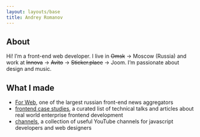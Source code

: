 ```yaml
---
layout: layouts/base
title: Andrey Romanov
---
```


## About

Hi! I’m a front-end web developer. I live in ~~Omsk~~ → Moscow (Russia) and work at ~~Innova~~ → ~~Avito~~ → ~~Sticker.place~~ → Joom. I’m passionate about design and music.

## What I made

* [For Web](https://forwebdev.ru), one of the largest russian front-end news aggregators
* [frontend case studies](https://github.com/andrew--r/frontend-case-studies), a curated list of technical talks and articles about real world enterprise frontend development
* [channels](https://github.com/andrew--r/channels), a collection of useful YouTube channels for javascript developers and web designers

